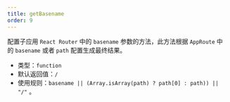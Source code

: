 ```yaml
---
title: getBasename
order: 9
---
```


配置子应用 `React Router` 中的 `basename` 参数的方法，此方法根据 `AppRoute` 中的 `basename` 或者 `path` 配置生成最终结果。

- 类型：`function`
- 默认返回值：`/`
- 使用规则：`basename || (Array.isArray(path) ? path[0] : path)) || "/"` 。